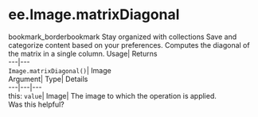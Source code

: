  
#  ee.Image.matrixDiagonal 
bookmark_borderbookmark Stay organized with collections  Save and categorize content based on your preferences.
Computes the diagonal of the matrix in a single column. 
Usage| Returns  
---|---  
`Image.matrixDiagonal()`| Image  
Argument| Type| Details  
---|---|---  
this: `value`| Image| The image to which the operation is applied.  
Was this helpful?

